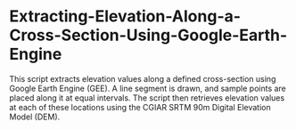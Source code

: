 # Extracting-Elevation-Along-a-Cross-Section-Using-Google-Earth-Engine
This script extracts elevation values along a defined cross-section using Google Earth Engine (GEE). A line segment is drawn, and sample points are placed along it at equal intervals. The script then retrieves elevation values at each of these locations using the CGIAR SRTM 90m Digital Elevation Model (DEM).
